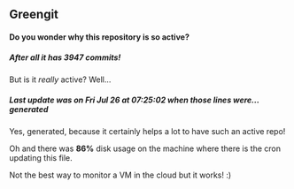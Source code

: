 ## Greengit

#### Do you wonder why this repository is so active?

##### After all it has 3947 commits!

But is it *really* active? Well...

##### Last update was on Fri Jul 26 at 07:25:02 when those lines were... generated

Yes, generated, because it certainly helps a lot to have such an active repo!

Oh and there was **86%** disk usage on the machine
where there is the cron updating this file.

Not the best way to monitor a VM in the cloud but it works! :)
